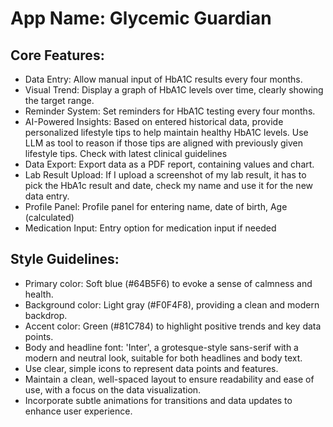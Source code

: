 # **App Name**: Glycemic Guardian

## Core Features:

- Data Entry: Allow manual input of HbA1C results every four months.
- Visual Trend: Display a graph of HbA1C levels over time, clearly showing the target range.
- Reminder System: Set reminders for HbA1C testing every four months.
- AI-Powered Insights: Based on entered historical data, provide personalized lifestyle tips to help maintain healthy HbA1C levels. Use LLM as tool to reason if those tips are aligned with previously given lifestyle tips. Check with latest clinical guidelines
- Data Export: Export data as a PDF report, containing values and chart.
- Lab Result Upload: If I upload a screenshot of my lab result, it has to pick the HbA1c result and date, check my name and use it for the new data entry.
- Profile Panel: Profile panel for entering name, date of birth, Age (calculated)
- Medication Input: Entry option for medication input if needed

## Style Guidelines:

- Primary color: Soft blue (#64B5F6) to evoke a sense of calmness and health.
- Background color: Light gray (#F0F4F8), providing a clean and modern backdrop.
- Accent color: Green (#81C784) to highlight positive trends and key data points.
- Body and headline font: 'Inter', a grotesque-style sans-serif with a modern and neutral look, suitable for both headlines and body text.
- Use clear, simple icons to represent data points and features.
- Maintain a clean, well-spaced layout to ensure readability and ease of use, with a focus on the data visualization.
- Incorporate subtle animations for transitions and data updates to enhance user experience.